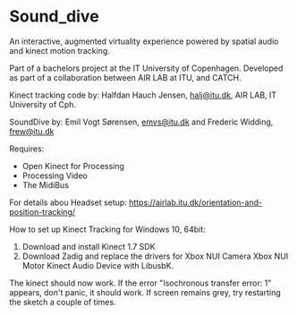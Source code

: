 # Sound_dive
  
  An interactive, augmented virtuality experience powered by spatial audio and kinect motion tracking.
  
  Part of a bachelors project at the IT University of Copenhagen.
  Developed as part of a collaboration between AIR LAB at ITU, and CATCH.
  
  Kinect tracking code by: Halfdan Hauch Jensen, halj@itu.dk, AIR LAB, IT University of Cph.
  
  SoundDive by: Emil Vogt Sørensen, emvs@itu.dk and Frederic Widding, frew@itu.dk
  
  Requires:
  
  - Open Kinect for Processing
  - Processing Video
  - The MidiBus
  
  For details abou Headset setup:
  https://airlab.itu.dk/orientation-and-position-tracking/

  How to set up Kinect Tracking for Windows 10, 64bit:
 
 1) Download and install Kinect 1.7 SDK
 2) Download Zadig and replace the drivers for
       Xbox NUI Camera
       Xbox NUI Motor
       Kinect Audio Device
    with LibusbK.
 
 The kinect should now work. If the error "Isochronous transfer error: 1" appears, don't panic, it should work. If screen remains grey, try restarting the sketch a couple of times.
